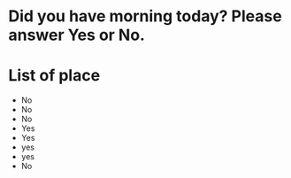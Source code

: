 # Did you have morning today? Please answer Yes or No.

# List of place
- No
- No
- No
- Yes
- Yes
- yes
- yes
- No
